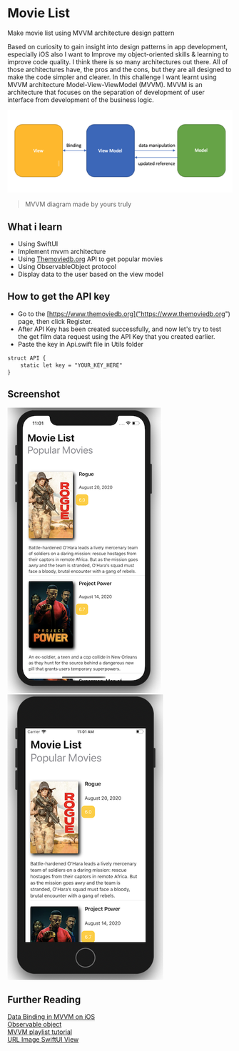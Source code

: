 # Movie List
 
Make movie list using MVVM architecture design pattern <br>

Based on curiosity to gain insight into design patterns in app development, especially iOS also I want to Improve my object-oriented skills & learning to improve code quality. I think there is so many architectures out there. All of those architectures have, the pros and the cons, but they are all designed to make the code simpler and clearer. In this challenge I want learnt using MVVM architecture
Model-View-ViewModel (MVVM). MVVM is an architecture that focuses on the separation of development of user interface from development of the business logic.

![MVVM](Documentation/mvvm.png)
>MVVM diagram made by yours truly

## What i  learn

* Using SwiftUI
* Implement mvvm architecture 
* Using [Themoviedb.org](https://api.themoviedb.org/) API to get popular movies
* Using ObservableObject protocol
* Display data to the user based on the view model

## How to get the API key 
* Go to the [https://www.themoviedb.org]("https://www.themoviedb.org") page, then click Register.
* After API Key has been created successfully, and now let's try to test the get film data request using the API Key that you created earlier.
* Paste the key in Api.swift file in Utils folder
```
struct API {
    static let key = "YOUR_KEY_HERE"
}
```

## Screenshot
![Iphone 11](Documentation/iphone11.png)
![Iphone SE](Documentation/iphoneSE.png)

## Further Reading

[Data Binding in MVVM on iOS](https://medium.com/flawless-app-stories/data-binding-in-mvvm-on-ios-714eb15e3913) <br>
[Observable object](https://www.hackingwithswift.com/quick-◊start/swiftui/observable-objects-environment-objects-and-published) <br>
[MVVM playlist tutorial](https://www.youtube.com/playlist?list=PLbrKvTeCrFAf3BBqfGR9B9C5XXAVa6D4r)<br>
[URL Image SwiftUI View](https://medium.com/@bradysmurphy/day-14-image-loader-bf0a383f09da)